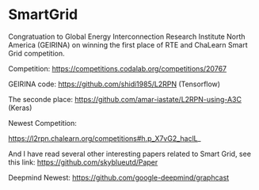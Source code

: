 # SmartGrid

Congratuation to Global Energy Interconnection Research Institute North America (GEIRINA) on winning the first place of RTE and ChaLearn Smart Grid competition.

Competition: https://competitions.codalab.org/competitions/20767

GEIRINA code: https://github.com/shidi1985/L2RPN (Tensorflow)

The seconde place: https://github.com/amar-iastate/L2RPN-using-A3C (Keras)

Newest Competition:

https://l2rpn.chalearn.org/competitions#h.p_X7vG2_haclL_

And I have read several other interesting papers related to Smart Grid, see this link:
https://github.com/skyblueutd/Paper

Deepmind Newest:
https://github.com/google-deepmind/graphcast
